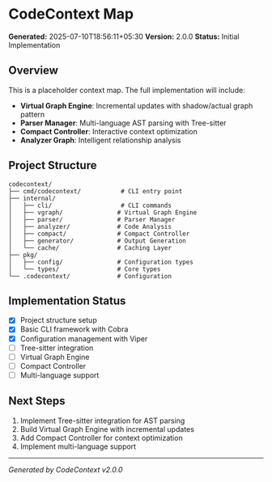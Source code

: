 # CodeContext Map

**Generated:** 2025-07-10T18:56:11+05:30
**Version:** 2.0.0
**Status:** Initial Implementation

## Overview

This is a placeholder context map. The full implementation will include:

- **Virtual Graph Engine**: Incremental updates with shadow/actual graph pattern
- **Parser Manager**: Multi-language AST parsing with Tree-sitter
- **Compact Controller**: Interactive context optimization
- **Analyzer Graph**: Intelligent relationship analysis

## Project Structure

```
codecontext/
├── cmd/codecontext/           # CLI entry point
├── internal/
│   ├── cli/                   # CLI commands
│   ├── vgraph/               # Virtual Graph Engine
│   ├── parser/               # Parser Manager
│   ├── analyzer/             # Code Analysis
│   ├── compact/              # Compact Controller
│   ├── generator/            # Output Generation
│   └── cache/                # Caching Layer
├── pkg/
│   ├── config/               # Configuration types
│   └── types/                # Core types
└── .codecontext/             # Configuration
```

## Implementation Status

- [x] Project structure setup
- [x] Basic CLI framework with Cobra
- [x] Configuration management with Viper
- [ ] Tree-sitter integration
- [ ] Virtual Graph Engine
- [ ] Compact Controller
- [ ] Multi-language support

## Next Steps

1. Implement Tree-sitter integration for AST parsing
2. Build Virtual Graph Engine with incremental updates
3. Add Compact Controller for context optimization
4. Implement multi-language support

---

*Generated by CodeContext v2.0.0*
